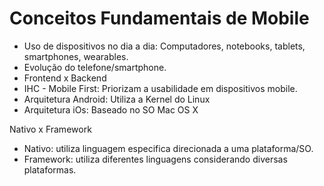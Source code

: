 # Conceitos Fundamentais de Mobile

- Uso de dispositivos no dia a dia: Computadores, notebooks, tablets, smartphones, wearables.
- Evolução do telefone/smartphone.
- Frontend x Backend
- IHC - Mobile First: Priorizam a usabilidade em dispositivos mobile.
- Arquitetura Android: Utiliza a Kernel do Linux
- Arquitetura iOs: Baseado no SO Mac OS X

Nativo x Framework
- Nativo: utiliza linguagem especifica direcionada a uma plataforma/SO.
- Framework: utiliza diferentes linguagens considerando diversas plataformas.
